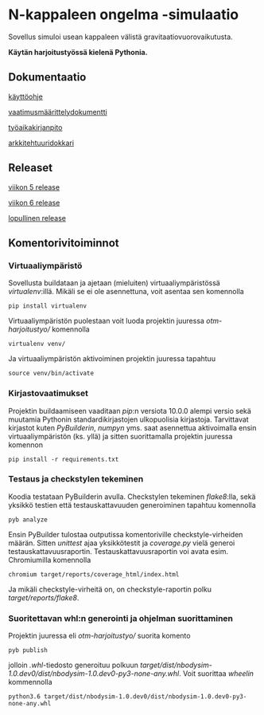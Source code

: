 # N-kappaleen ongelma -simulaatio

Sovellus simuloi usean kappaleen välistä gravitaatiovuorovaikutusta.

**Käytän harjoitustyössä kielenä Pythonia.**

## Dokumentaatio
[käyttöohje](https://github.com/LeeviT/otm-harjoitustyo/blob/master/dokumentaatio/kaytto-ohje.md)

[vaatimusmäärittelydokumentti](https://github.com/LeeviT/otm-harjoitustyo/blob/master/dokumentaatio/vaatimusMaarittely.md)

[työaikakirjanpito](https://github.com/LeeviT/otm-harjoitustyo/blob/master/dokumentaatio/tyoaikakirjanpito.md)

[arkkitehtuuridokkari](https://github.com/LeeviT/otm-harjoitustyo/blob/master/dokumentaatio/arkkitehtuuri.md)

## Releaset
[viikon 5 release](https://github.com/LeeviT/otm-harjoitustyo/releases/tag/v0.1-alpha)

[viikon 6 release](https://github.com/LeeviT/otm-harjoitustyo/releases/tag/v0.2-alpha)

[lopullinen release](https://github.com/LeeviT/otm-harjoitustyo/releases/tag/v1.0-beta)

## Komentorivitoiminnot
### Virtuaaliympäristö
Sovellusta buildataan ja ajetaan (mieluiten) virtuaaliympäristössä _virtualenv_:illä. Mikäli se ei ole asennettuna, voit asentaa sen komennolla
```
pip install virtualenv
```
Virtuaaliympäristön puolestaan voit luoda projektin juuressa _otm-harjoitustyo/_ komennolla
```
virtualenv venv/
```
Ja virtuaaliympäristön aktivoiminen projektin juuressa tapahtuu
```
source venv/bin/activate
```

### Kirjastovaatimukset
Projektin buildaamiseen vaaditaan _pip_:n versiota 10.0.0 alempi versio sekä muutamia Pythonin standardikirjastojen ulkopuolisia kirjastoja. Tarvittavat kirjastot kuten _PyBuilderin_, _numpyn_ yms. saat asennettua aktivoimalla ensin virtuaaliympäristön (ks. yllä) ja sitten suorittamalla projektin juuressa komennon
```
pip install -r requirements.txt
```

### Testaus ja checkstylen tekeminen
Koodia testataan PyBuilderin avulla. Checkstylen tekeminen _flake8_:lla, sekä yksikkö testien että testauskattavuuden generoiminen tapahtuu komennolla
```
pyb analyze
```
Ensin PyBuilder tulostaa outputissa komentoriville checkstyle-virheiden määrän. Sitten _unittest_ ajaa yksikkötestit ja _coverage.py_ vielä generoi testauskattavuusraportin. Testauskattavuusraportin voi avata esim. Chromiumilla komennolla 
```
chromium target/reports/coverage_html/index.html 
```
Ja mikäli checkstyle-virheitä on, on checkstyle-raportin polku _target/reports/flake8_.

### Suoritettavan whl:n generointi ja ohjelman suorittaminen
Projektin juuressa eli _otm-harjoitustyo/_ suorita komento 
```
pyb publish
```
jolloin _.whl_-tiedosto generoituu polkuun _target/dist/nbodysim-1.0.dev0/dist/nbodysim-1.0.dev0-py3-none-any.whl_. Voit suorittaa _wheelin_ kommennolla
```
python3.6 target/dist/nbodysim-1.0.dev0/dist/nbodysim-1.0.dev0-py3-none-any.whl 
```

